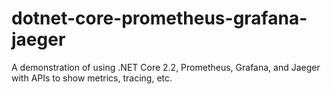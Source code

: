# dotnet-core-prometheus-grafana-jaeger
A demonstration of using .NET Core 2.2, Prometheus, Grafana, and Jaeger with APIs to show metrics, tracing, etc.
